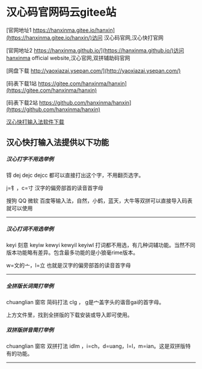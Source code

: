 # 汉心码官网码云gitee站

[官网地址1 https://hanxinma.gitee.io/hanxin](https://hanxinma.gitee.io/hanxin/)访问 汉心码官网,汉心快打官网

[官网地址2 https://hanxinma.github.io/](https://hanxinma.github.io/)访问hanxinma official website,汉心官网,双拼辅助码官网


 [网盘下载 http://yaoxiazai.ysepan.com/](http://yaoxiazai.ysepan.com/)


 [码表下载1站 https://gitee.com/hanxinma/hanxin](https://gitee.com/hanxinma/hanxin)


 [码表下载2站 https://github.com/hanxinma/hanxin](https://github.com/hanxinma/hanxin)


[汉心快打输入法软件下载](https://gitee.com/hanxinma/ruanjian/releases/)

汉心快打输入法提供以下功能
 ---

##### 汉心打字不用选举例

锝 dej dejc dejcc 都可以直接打出这个字，不用翻页选字。

j=钅，c=寸 汉字的偏旁部首的读音首字母








搜狗 QQ 微软 百度等输入法，自然，小鹤，蓝天，大牛等双拼可以直接导入码表就可以使用


 ---

##### 汉心打词不用选举例

keyi  刻意 keyiw kewyi kewyil keyiwl 打词都不用选，有几种词辅功能。当然不同版本功能略有差异。包含最多功能的是小狼毫rime版本。

w=文的亠，l=立 也就是汉字的偏旁部首的读音首字母





 ---

##### 全拼版长词简打举例

chuanglian 窗帘 简码打法 clg ， g是宀盖字头的谐音gai的首字母。

上方文件里，找到全拼版的下载安装或导入即可使用。

##### 双拼版拼音简打举例

chuanglian 窗帘 双拼打法 idlm ，i=ch，d=uang，l=l，m=ian。这是双拼版特有的功能。

 ---

